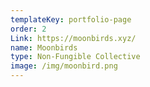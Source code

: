 ```yaml
---
templateKey: portfolio-page
order: 2
Link: https://moonbirds.xyz/
name: Moonbirds
type: Non-Fungible Collective
image: /img/moonbird.png
---
```

